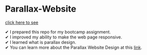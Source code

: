 # Parallax-Website

[click here to see](https://fatihcaliss.github.io/Parallax-Website/)

✔ I prepared this repo for my bootcamp assignment.<br>
✔ I improved my ability to make the web page responsive.<br>
✔ I learned what is parallax design.<br>
✔ You can learn more about the Parallax Website Design at this [link](https://xd.adobe.com/ideas/principles/web-design/best-practices-for-parallax-websites/).<br>

